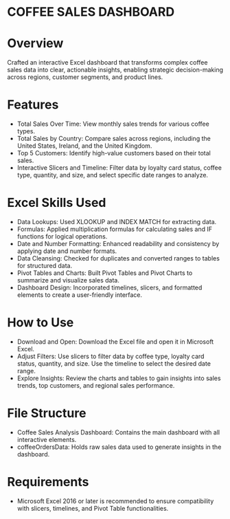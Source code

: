 # COFFEE SALES DASHBOARD

# Overview
Crafted an interactive Excel dashboard that transforms complex coffee sales data into clear, actionable insights, enabling strategic decision-making across regions, customer segments, and product lines.

# Features
* Total Sales Over Time: View monthly sales trends for various coffee types.
* Total Sales by Country: Compare sales across regions, including the United States, Ireland, and the United Kingdom.
* Top 5 Customers: Identify high-value customers based on their total sales.
* Interactive Slicers and Timeline: Filter data by loyalty card status, coffee type, quantity, and size, and select specific date ranges to analyze.

# Excel Skills Used
* Data Lookups: Used XLOOKUP and INDEX MATCH for extracting data.
* Formulas: Applied multiplication formulas for calculating sales and IF functions for logical operations.
* Date and Number Formatting: Enhanced readability and consistency by applying date and number formats.
* Data Cleansing: Checked for duplicates and converted ranges to tables for structured data.
* Pivot Tables and Charts: Built Pivot Tables and Pivot Charts to summarize and visualize sales data.
* Dashboard Design: Incorporated timelines, slicers, and formatted elements to create a user-friendly interface.

# How to Use
* Download and Open: Download the Excel file and open it in Microsoft Excel.
* Adjust Filters: Use slicers to filter data by coffee type, loyalty card status, quantity, and size. Use the timeline to select the desired date range.
* Explore Insights: Review the charts and tables to gain insights into sales trends, top customers, and regional sales performance.

# File Structure
* Coffee Sales Analysis Dashboard: Contains the main dashboard with all interactive elements.
* coffeeOrdersData: Holds raw sales data used to generate insights in the dashboard.
  
# Requirements
* Microsoft Excel 2016 or later is recommended to ensure compatibility with slicers, timelines, and Pivot Table functionalities.

